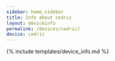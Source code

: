 ```yaml
---
sidebar: home_sidebar
title: Info about cedric
layout: deviceinfo
permalink: /devices/cedric/
device: cedric
---
```

{% include templates/device_info.md %}
